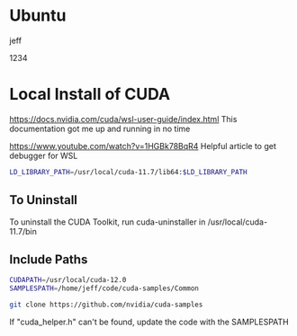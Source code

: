 # Ubuntu

jeff

1234

# Local Install of CUDA

https://docs.nvidia.com/cuda/wsl-user-guide/index.html This documentation got me up and running in no time

https://www.youtube.com/watch?v=1HGBk78BqR4 Helpful article to get debugger for WSL

```sh
LD_LIBRARY_PATH=/usr/local/cuda-11.7/lib64:$LD_LIBRARY_PATH
```

## To Uninstall

To uninstall the CUDA Toolkit, run cuda-uninstaller in /usr/local/cuda-11.7/bin

## Include Paths

```sh
CUDAPATH=/usr/local/cuda-12.0
SAMPLESPATH=/home/jeff/code/cuda-samples/Common
```

```sh
git clone https://github.com/nvidia/cuda-samples
```

If "cuda_helper.h" can't be found, update the code with the SAMPLESPATH
